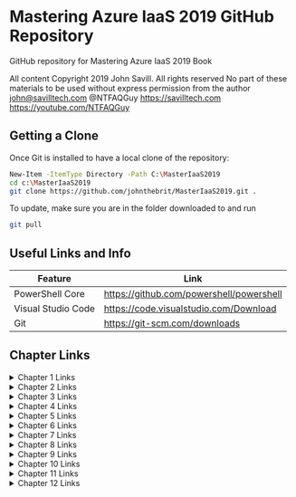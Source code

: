 # Mastering Azure IaaS 2019 GitHub Repository
GitHub repository for Mastering Azure IaaS 2019 Book

All content Copyright 2019 John Savill. All rights reserved
No part of these materials to be used without express permission from the author
john@savilltech.com
@NTFAQGuy
https://savilltech.com
https://youtube.com/NTFAQGuy

## Getting a Clone
Once Git is installed to have a local clone of the repository:

```sh
New-Item -ItemType Directory -Path C:\MasterIaaS2019
cd c:\MasterIaaS2019
git clone https://github.com/johnthebrit/MasterIaaS2019.git .
```

To update, make sure you are in the folder downloaded to and run

```sh
git pull
```

## Useful Links and Info

| Feature             | Link                                      |
|---------------------|-------------------------------------------|
| PowerShell Core     | https://github.com/powershell/powershell  |
| Visual Studio Code  | https://code.visualstudio.com/Download    |
| Git                 | https://git-scm.com/downloads             |

## Chapter Links

<details>
    <summary>Chapter 1 Links</summary>

* NIST Cloud definition - http://csrc.nist.gov/publications/nistpubs/800-145/SP800-145.pdf
* Project Olympus - https://azure.microsoft.com/en-us/blog/microsoft-reimagines-open-source-cloud-hardware/
* Azure FPGAs - https://docs.microsoft.com/en-us/azure/machine-learning/service/concept-accelerate-with-fpgas
* Azure Datacenters - https://cloud-platform-assets.azurewebsites.net/datacenter/
* Azure Datacenters - https://azure.microsoft.com/en-us/global-infrastructure/
* Azure Regions - https://azure.microsoft.com/en-us/global-infrastructure/regions/
* Azure Region Pairings - https://docs.microsoft.com/en-us/azure/best-practices-availability-paired-regions
* Azure Region Locations - https://azure.microsoft.com/en-us/global-infrastructure/locations/
* Germany trustee - https://docs.microsoft.com/en-us/azure/germany/germany-overview-data-trustee
* Azure Government - https://azure.microsoft.com/en-us/global-infrastructure/geographies/
* Azure Services by Region - https://azure.microsoft.com/en-us/global-infrastructure/services/
* Azure SLA - https://azure.microsoft.com/en-us/support/legal/sla/virtual-machines/v1_8/
* Azure Resiliency - https://azure.microsoft.com/en-us/blog/improving-azure-virtual-machine-resiliency-with-predictive-ml-and-live-migration/
* Azure Availability - https://docs.microsoft.com/en-us/azure/virtual-machines/virtual-machines-availability-set-supportability
* Azure Availability Zones - https://docs.microsoft.com/en-us/azure/availability-zones/az-overview
* Marea Cable - https://news.microsoft.com/marea/
* Submarine Cable Map - https://www.submarinecablemap.com/
* Microsoft Global Network - https://azure.microsoft.com/en-us/blog/how-microsoft-builds-its-fast-and-reliable-global-network/
* Azure Free Offer - https://azure.microsoft.com/en-us/free/
* Azure DevTest - https://azure.microsoft.com/en-us/pricing/dev-test/
* Azure Enterprise Agreements - https://www.microsoft.com/en-us/licensing/licensing-programs/enterprise
* Reserved Instances - https://azure.microsoft.com/en-us/pricing/reserved-vm-instances/
* Azure Hybrid Benefit - https://azure.microsoft.com/en-us/pricing/hybrid-benefit/
* Azure Subscription Limits - https://docs.microsoft.com/en-us/azure/azure-subscription-service-limits
* Creating Azure Dashboards - https://docs.microsoft.com/en-us/azure/azure-portal/azure-portal-dashboards
</details>

<details>
    <summary>Chapter 2 Links</summary>

* Azure Governance Docs - http://aka.ms/governancedocs
* Azure Shared Responsibility - http://download.microsoft.com/download/0/D/6/0D68AE95-6414-4074-B4B8-34039831E2BF/Microsoft-Cloud-Security-for-Legal-and-Compliance-Professionals.pdf
* Azure Compliance Center - https://www.microsoft.com/en-us/trustcenter/compliance/compliance-overview
* Azure Compliance Guide - https://servicetrust.microsoft.com/ViewPage/MSComplianceGuide
* Azure Governance Journeys - https://docs.microsoft.com/en-us/azure/architecture/cloud-adoption/governance/journeys/overview
* Changing Azure Subscription Owner - https://docs.microsoft.com/en-us/azure/billing/billing-subscription-transfer
* Azure Subscription Limits - https://docs.microsoft.com/en-us/azure/azure-subscription-service-limits
* Global Admin Elevate - https://docs.microsoft.com/en-us/azure/role-based-access-control/elevate-access-global-admin/
* Management Groups - https://docs.microsoft.com/en-us/azure/governance/management-groups/manage
* Azure Tagging Example - https://marckean.com/2018/12/17/easy-tagging-of-resources-in-azure-for-billing-and-charge-back/
* Azure Built-in Roles - https://docs.microsoft.com/en-us/azure/role-based-access-control/built-in-roles
* Azure RBAC PowerShell - https://docs.microsoft.com/en-us/azure/role-based-access-control/role-assignments-powershell
* Azure Naming Convention - https://docs.microsoft.com/en-us/azure/architecture/best-practices/naming-conventions
* Azure Tagging - https://docs.microsoft.com/en-us/azure/azure-resource-manager/tag-support
* Azure Tag Examples - https://docs.microsoft.com/en-us/azure/azure-resource-manager/resource-group-using-tags
* Azure Network Policy Example - https://github.com/Azure/azure-policy/tree/master/samples/Network/no-public-ip-except-for-one-subnet
* Azure Blueprints - https://docs.microsoft.com/en-us/azure/governance/blueprints/
* Azure Cost API - https://docs.microsoft.com/en-us/rest/api/consumption/

</details>

<details>
    <summary>Chapter 3 Links</summary>

* Windows Service Ports - https://support.microsoft.com/en-us/help/832017/service-overview-and-network-port-requirements-for-windows
* Azure v2 Apps - https://docs.microsoft.com/en-us/azure/active-directory/develop/v2-app-types
* Azure AD SKUs - https://azure.microsoft.com/en-us/pricing/details/active-directory/
* Map ImmutableID - https://gallery.technet.microsoft.com/scriptcenter/Azure-GUID-to-ImmutableID-d27c5b12
* Office 365 UPN Branding - https://support.microsoft.com/en-in/help/3164442/how-to-use-upn-matching-for-identity-synchronization-in-office-365-azu
* Azure AD Connect Topologies - https://docs.microsoft.com/en-us/azure/active-directory/hybrid/plan-connect-topologies
* AAD Connect Account Permissions - https://docs.microsoft.com/en-us/azure/active-directory/hybrid/reference-connect-accounts-permissions
* AAD Emergency Access - https://docs.microsoft.com/en-us/azure/active-directory/users-groups-roles/directory-emergency-access
* AAD Workday Integration - https://docs.microsoft.com/en-us/azure/active-directory/saas-apps/workday-inbound-tutorial
* B2B Portal Example - https://github.com/Azure/active-directory-dotnet-graphapi-b2bportal-web
* Password Hash Synchronization - https://docs.microsoft.com/en-us/azure/active-directory/hybrid/how-to-connect-password-hash-synchronization
* PBDKF2 spec - https://www.ietf.org/rfc/rfc2898.txt
* AAD PTA - https://docs.microsoft.com/en-us/azure/active-directory/hybrid/how-to-connect-pta-security-deep-dive
* AAD Migrate Apps - https://aka.ms/migrateapps
* AAD SSO Workings - https://docs.microsoft.com/en-us/azure/active-directory/hybrid/how-to-connect-sso-how-it-works
* AAD Join SSO - https://docs.microsoft.com/en-us/azure/active-directory/devices/azuread-join-sso
* AAD Dynamic Group Rules - https://go.microsoft.com/fwlink/?linkid=2014390
* AAD Apps Consent - https://docs.microsoft.com/en-us/azure/active-directory/develop/v2-permissions-and-consent
* AAD Access Panel - https://docs.microsoft.com/en-us/azure/active-directory/user-help/active-directory-saas-access-panel-introduction
</details>

<details>
    <summary>Chapter 4 Links</summary>

* Security Registration - https://aka.ms/mysecurityinfo
* MFA Deployment Plans - http://aka.ms/deploymentplans
* MFA and SSPR Methods - https://docs.microsoft.com/azure/active-directory/authentication/concept-authentication-methods
* AAD Password Policy - https://docs.microsoft.com/en-us/azure/active-directory/authentication/concept-sspr-policy#password-policies-that-only-apply-to-cloud-user-accounts
* AAD Log Analytics Views - https://docs.microsoft.com/en-us/azure/active-directory/reports-monitoring/howto-install-use-log-analytics-views
* AAD SSO Experience - https://docs.microsoft.com/en-us/azure/active-directory/manage-apps/what-is-single-sign-on#choosing-a-single-sign-on-method
* AAD B2C Demo Site - http://Aka.ms/aadb2cdemo
* AD Protocols - http://technet.microsoft.com/en-us/library/dd772723(v=ws.10).aspx
* AD Site Names - http://support.microsoft.com/kb/909264
* AD RODC - http://technet.microsoft.com/library/dd728028(WS.10).aspx
* AD RODC - http://technet.microsoft.com/en-us/library/dd734758(WS.10).aspx
* AD vs AAD DS - https://docs.microsoft.com/en-us/azure/active-directory-domain-services/active-directory-ds-comparison
</details>

<details>
    <summary>Chapter 5 Links</summary>

* Link
</details>

<details>
    <summary>Chapter 6 Links</summary>

* Azure Storage Architecture Detail - http://sigops.org/sosp/sosp11/current/2011-Cascais/11-calder-online.pdf
* Custom Storage URLs - https://docs.microsoft.com/en-us/azure/storage/blobs/storage-custom-domain-name
* Azure Storage Explorer - https://azure.microsoft.com/en-us/features/storage-explorer/
* Blob snapshot - https://azure.microsoft.com/en-us/blog/microsoft-azure-block-blob-storage-backup/
* Azure Storage Limits - https://docs.microsoft.com/azure/azure-subscription-service-limits#storage-limits
* Azure Managed Disks - https://docs.microsoft.com/en-us/azure/virtual-machines/windows/disk-scalability-targets
* Azure Managed Disk Types - https://docs.microsoft.com/en-us/azure/virtual-machines/windows/disks-types
* VM Availability - https://docs.microsoft.com/en-us/azure/virtual-machines/windows/manage-availability
* Write Acceleration in Azure - https://docs.microsoft.com/en-us/azure/virtual-machines/windows/how-to-enable-write-accelerator
* SQL Database Pricing - https://azure.microsoft.com/en-us/pricing/details/sql-database/managed/
* SQL DTU Calculator - http://dtucalculator.azurewebsites.net/
</details>

<details>
    <summary>Chapter 7 Links</summary>

* Windows VM Sizes - https://docs.microsoft.com/azure/virtual-machines/windows/sizes
* Azure Compute Units - https://docs.microsoft.com/azure/virtual-machines/windows/acu
* Retired VM Sizes - https://docs.microsoft.com/azure/virtual-machines/windows/sizes-previous-gen
* Custom Script Extension Site - https://docs.microsoft.com/en-us/azure/virtual-machines/extensions/custom-script-windows
* Golden Image Best Practices - https://github.com/Azure/Avere/blob/master/docs/azure_vm_provision_best_practices.md
* Azure Dedicated Host - https://docs.microsoft.com/azure/security/azure-isolation
* Microsoft Flow - https://flow.microsoft.com/
</details>

<details>
    <summary>Chapter 8 Links</summary>

* Custom role for stack registration - https://docs.microsoft.com/en-us/azure-stack/operator/azure-stack-registration-role
* VMs by region - https://azure.microsoft.com/en-us/global-infrastructure/services/?products=virtual-machines
* Azure Stack Capacity Planner - https://aka.ms/azstackcapacityplanner
* Buying Azure Stack - https://azure.microsoft.com/en-us/overview/azure-stack/how-to-buy/
* Azure Stack Services - https://azure.microsoft.com/en-us/overview/azure-stack/keyfeatures/
* Azure Stack Development Kit (ASDK) - https://azure.microsoft.com/en-us/overview/azure-stack/development-kit/
* Azure Stack PowerShell - https://docs.microsoft.com/en-us/azure-stack/operator/azure-stack-powershell-install
* Azure Stack Tools - https://github.com/Azure/AzureStack-Tools
* Azure Stack Marketplace - https://docs.microsoft.com/en-us/azure-stack/operator/azure-stack-download-azure-marketplace-item
* Example Syndication Script - https://github.com/johnthebrit/AzureStack/blob/master/azurestackmarketplace.ps1
* Log Analytics Azure Stack Integration - https://github.com/Azure-Samples/AzureStack-AdminPowerShell-OMSIntegration/blob/master/docs/setup.md
* Azure Stack HCI - https://www.microsoft.com/en-us/cloud-platform/azure-stack-hci-catalog
</details>

<details>
    <summary>Chapter 9 Links</summary>

* Link
</details>

<details>
    <summary>Chapter 10 Links</summary>

* Link
</details>

<details>
    <summary>Chapter 11 Links</summary>

* Link
</details>

<details>
    <summary>Chapter 12 Links</summary>

* Notorious Nine Cloud Threats - https://cloudsecurityalliance.org/download/the-notorious-nine-cloud-computing-top-threats-in-2013/
* Azure Certifications - https://www.microsoft.com/en-us/TrustCenter/CloudServices/Azure
* Azure Lightning Strike - www.huffingtonpost.com/2011/08/08/amazon-microsoft-dublin-lightening_n_920875.html
* Cloud Link NSA Article - www.washingtonpost.com/world/national-security/nsa-infiltrates-links-to-yahoo-google-data-centers-worldwide-snowden-documents-say/2013/10/30/e51d661e-4166-11e3-8b74-d89d714ca4dd_story.html
* Azure blog - http://azure.microsoft.com/blog/
* Azure Networking blog - https://azure.microsoft.com/blog/topics/networking/
* Azure VM documentation - https://docs.microsoft.com/azure/virtual-machines/
* My blog (information about new videos I create and other resources) - https://savilltech.com
* My YouTube Channel - https://youtube.com/ntfaqguy

</details>
